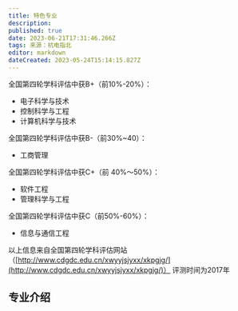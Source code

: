 ```yaml
---
title: 特色专业
description: 
published: true
date: 2023-06-21T17:31:46.266Z
tags: 来源：杭电指北
editor: markdown
dateCreated: 2023-05-24T15:14:15.827Z
---
```


全国第四轮学科评估中获B+（前10%-20%）：

- 电子科学与技术
- 控制科学与工程
- 计算机科学与技术

全国第四轮学科评估中获B-（前30%~40）：

- 工商管理

全国第四轮学科评估中获C+（前 40%～50%）：

- 软件工程
- 管理科学与工程

全国第四轮学科评估中获C（前50%-60%）：

- 信息与通信工程

以上信息来自全国第四轮学科评估网站（[http://www.cdgdc.edu.cn/xwyyjsjyxx/xkpgjg/](http://www.cdgdc.edu.cn/xwyyjsjyxx/xkpgjg/)）
评测时间为2017年

## 专业介绍


 
